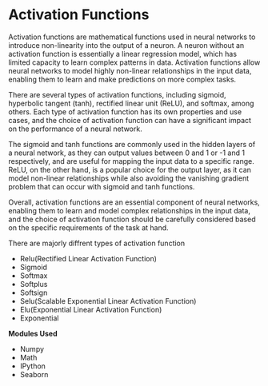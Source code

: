 # Activation Functions

Activation functions are mathematical functions used in neural networks to introduce non-linearity into the output of a neuron. A neuron without an activation function is essentially a linear regression model, which has limited capacity to learn complex patterns in data. Activation functions allow neural networks to model highly non-linear relationships in the input data, enabling them to learn and make predictions on more complex tasks.

There are several types of activation functions, including sigmoid, hyperbolic tangent (tanh), rectified linear unit (ReLU), and softmax, among others. Each type of activation function has its own properties and use cases, and the choice of activation function can have a significant impact on the performance of a neural network.

The sigmoid and tanh functions are commonly used in the hidden layers of a neural network, as they can output values between 0 and 1 or -1 and 1 respectively, and are useful for mapping the input data to a specific range. ReLU, on the other hand, is a popular choice for the output layer, as it can model non-linear relationships while also avoiding the vanishing gradient problem that can occur with sigmoid and tanh functions.

Overall, activation functions are an essential component of neural networks, enabling them to learn and model complex relationships in the input data, and the choice of activation function should be carefully considered based on the specific requirements of the task at hand.

There are majorly diffrent types of activation function 
* Relu(Rectified Linear Activation Function)
* Sigmoid 
* Softmax
* Softplus
* Softsign
* Selu(Scalable Exponential Linear Activation Function)
* Elu(Exponential Linear Activation Function)
* Exponential

**Modules Used**
* Numpy 
* Math
* IPython
* Seaborn
